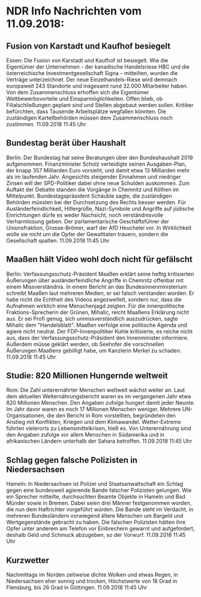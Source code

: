 # NDR Info Nachrichten vom 11.09.2018:


## Fusion von Karstadt und Kaufhof besiegelt
Essen: Die Fusion von Karstadt und Kaufhof ist besiegelt. Wie die Eigentümer der Unternehmen - der kanadische Handelsriese HBC und die österreichische Investmentgesellschaft Signa – mitteilten, wurden die Verträge unterzeichnet. Der neue Einzelhandels-Riese wird demnach europaweit 243 Standorte und insgesamt rund 32.000 Mitarbeiter haben. Von dem Zusammenschluss erhoffen sich die Eigentümer Wettbewerbsvorteile und Einsparmöglichkeiten. Offen blieb, ob Filialschließungen geplant sind und Stellen abgebaut werden sollen. Kritiker befürchten, dass Tausende Arbeitsplätze wegfallen könnten. Die zuständigen Kartellbehörden müssen dem Zusammenschluss noch zustimmen. 11.09.2018 11:45 Uhr 

## Bundestag berät über Haushalt
Berlin: Der Bundestag hat seine Beratungen über den Bundeshaushalt 2019 aufgenommen. Finanzminister Scholz verteidigte seinen Ausgaben-Plan, der knapp 357 Milliarden Euro vorsieht, und damit etwa 13 Milliarden mehr als im laufenden Jahr. Angesichts steigender Einnahmen und niedriger Zinsen will der SPD-Politiker dabei ohne neue Schulden auskommen. Zum Auftakt der Debatte standen die Vorgänge in Chemnitz und Köthen im Mittelpunkt. Bundestagspräsident Schäuble sagte, die zuständigen Behörden müssten bei der Durchsetzung des Rechts besser werden. Für Ausländerfeindlichkeit, Hitlergrüße, Nazi-Symbole und Angriffe auf jüdische Einrichtungen dürfe es weder Nachsicht, noch verständnisvolle Verharmlosung geben. Der parlamentarische Geschäftsführer der Unionsfraktion, Grosse-Brömer, warf der AfD Heuchelei vor. In Wirklichkeit wolle sie nicht um die Opfer der Gewalttaten trauern, sondern die Gesellschaft spalten. 11.09.2018 11:45 Uhr 

## Maaßen hält Video wohl doch nicht für gefälscht
Berlin: Verfassungsschutz-Präsident Maaßen erklärt seine heftig kritisierten Äußerungen über ausländerfeindliche Angriffe in Chemnitz offenbar mit einem Missverständnis. In einem Bericht an das Bundesinnenministerium schreibt Maaßen laut mehreren Medien, er sei falsch verstanden worden. Er habe nicht die Echtheit des Videos angezweifelt, sondern nur, dass die Aufnahmen wirklich eine Menschenjagd zeigten. Für die innenpolitische Fraktions-Sprecherin der Grünen, Mihalic, reicht Maaßens Erklärung nicht aus. Er sei Profi genug, sich unmissverständlich auszudrücken, sagte Mihalic dem "Handelsblatt". Maaßen verfolge eine politische Agenda und agiere nicht neutral. Der FDP-Innenpolitiker Kuhle kritisierte, es reiche nicht aus, dass der Verfassungsschutz-Präsident den Innenminister informiere. Außerdem müsse geklärt werden, ob Seehofer die vorschnellen Äußerungen Maaßens gebilligt habe, um Kanzlerin Merkel zu schaden. 11.09.2018 11:45 Uhr 

## Studie: 820 Millionen Hungernde weltweit
Rom: Die Zahl unterernährter Menschen weltweit wächst weiter an. Laut dem aktuellen Welternährungsbericht waren es im vergangenen Jahr etwa 820 Millionen Menschen. Den Angaben zufolge hungert damit jeder Neunte. Im Jahr davor waren es noch 17 Millionen Menschen weniger. Mehrere UN-Organisationen, die den Bericht in Rom vorstellten, begründeten den Anstieg mit Konflikten, Kriegen und dem Klimawandel. Wetter-Extreme führten vielerorts zu Lebensmittelkrisen, hieß es. Von Unterernährung sind den Angaben zufolge vor allem Menschen in Südamerika und in afrikanischen Ländern unterhalb der Sahara betroffen. 11.09.2018 11:45 Uhr 

## Schlag gegen falsche Polizisten in Niedersachsen
Hameln: In Niedersachsen ist Polizei und Staatsanwaltschaft ein Schlag gegen eine bundesweit agierende Bande falscher Polizisten gelungen. Wie ein Sprecher mitteilte, durchsuchten Beamte Objekte in Hameln und Bad Münder sowie in Bremen. Dabei seien drei Männer festgenommen worden, die nun dem Haftrichter vorgeführt würden. Die Bande steht im Verdacht, in mehreren Bundesländern vorwiegend ältere Menschen um Bargeld und Wertgegenstände gebracht zu haben. Die falschen Polizisten hätten ihre Opfer unter anderem am Telefon vor Einbrechern gewarnt und aufgefordert, deshalb Geld und Schmuck abzugeben, so der Vorwurf. 11.09.2018 11:45 Uhr 

## Kurzwetter
Nachmittags im Norden zeitweise dichte Wolken und etwas Regen, in Niedersachsen eher sonnig und trocken, Höchstwerte von 18 Grad in Flensburg, bis 26 Grad in Göttingen. 11.09.2018 11:45 Uhr 
